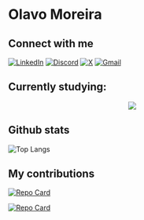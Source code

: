 # Olavo Moreira

## Connect with me

[![LinkedIn](https://img.shields.io/badge/LinkedIn-0077B5?style=for-the-badge&logo=linkedin&logoColor=white)](https://www.linkedin.com/in/olavospmoreira/)
[![Discord](https://img.shields.io/badge/Discord-7289DA?style=for-the-badge&logo=discord&logoColor=white)](https://discord.com/channels/@zeninxd/)
[![X](https://img.shields.io/badge/X-000?style=for-the-badge&logo=x)](https://x.com/zenoniwnl)
[![Gmail](https://img.shields.io/badge/Gmail-333333?style=for-the-badge&logo=gmail&logoColor=red)](mailto:olavomoreiranl@gmail.com)

## Currently studying:

<p align="center">
  <a href="https://skillicons.dev">
    <img src="https://skillicons.dev/icons?i=java,spring,hibernate,mysql,mongodb&perline=7" />
  </a>
</p>

## Github stats

![Top Langs](https://github-readme-stats-git-masterrstaa-rickstaa.vercel.app/api/top-langs/?username=zenonxd&layout=compact&bg_color=000&border_color=30A3DC&title_color=E94D5F&text_color=FFF) 

## My contributions
[![Repo Card](https://github-readme-stats.vercel.app/api/pin/?username=zenonxd&repo=Value-Filter&bg_color=000&border_color=30A3DC&show_icons=true&icon_color=30A3DC&title_color=E94D5F&text_color=FFF)](https://github.com/zenonxd/Value-Filter)

[![Repo Card](https://github-readme-stats.vercel.app/api/pin/?username=zenonxd&repo=AlphabeticOrder-Conditional&bg_color=000&border_color=30A3DC&show_icons=true&icon_color=30A3DC&title_color=E94D5F&text_color=FFF)](https://github.com/zenonxd/AlphabeticOrder-Conditional)
